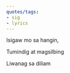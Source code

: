 ```yaml
---
quotes/tags:
- sig
- lyrics
---
```




Isigaw mo sa hangin,

Tumindig at magsilbing

Liwanag sa diliam